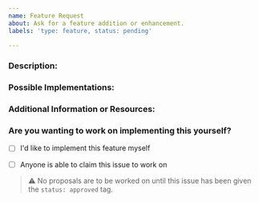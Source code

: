 ```yaml
---
name: Feature Request
about: Ask for a feature addition or enhancement.
labels: 'type: feature, status: pending'

---
```


### Description:
<!-- Describe your feature proposal -->


### Possible Implementations:
<!-- Roughly outline some ways to implement your proposal -->


### Additional Information or Resources:
<!-- Provide any links to external resources, documentation, assets or info here -->


### Are you wanting to work on implementing this yourself?
<!-- Change one to [x] to tick your choice -->

- [ ] I'd like to implement this feature myself
- [ ] Anyone is able to claim this issue to work on


> :warning: No proposals are to be worked on until this issue has been given the `status: approved` tag.
